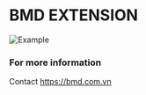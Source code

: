 # BMD EXTENSION

![Example](https://github.com/tanle0807/vs-extension-backend/blob/master/screen.gif)

### For more information

Contact https://bmd.com.vn


